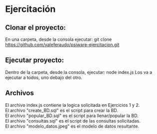 # Ejercitación

## Clonar el proyecto:
En una carpeta, desde la consola ejecutar: git clone https://github.com/valeferaudo/psiware-ejercitacion.git

## Ejecutar proyecto:
Dentro de la carpeta, desde la consola, ejecutar: node index.js
Los va a ejecutar a todos, uno debajo del otro.

## Archivos
El archivo index.js contiene la logica solicitada en Ejercicios 1 y 2.\
El archivo "create_BD.sql" es el script para crear la BD.\
El archivo "popular_BD.sql" es el script para llenar/popular la BD.\
El archivo "consultas.sql" es el script de las consultas solicitadas.\
El archivo "modelo_datos.jpeg" es el modelo de datos resultante.
